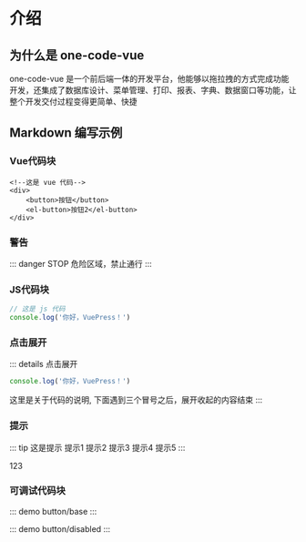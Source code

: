 # 介绍

## 为什么是 one-code-vue
one-code-vue 是一个前后端一体的开发平台，他能够以拖拉拽的方式完成功能开发，还集成了数据库设计、菜单管理、打印、报表、字典、数据窗口等功能，让整个开发交付过程变得更简单、快捷

## Markdown 编写示例
<!--这是 vue 代码-->
<ClientOnly>
<div>
    <yv-vjson-button :vjson="{text:'这是通过OneCodeVue加载出来的按钮'}" />
</div>
</ClientOnly>

### Vue代码块
```vue
<!--这是 vue 代码-->
<div>
    <button>按钮</button>
    <el-button>按钮2</el-button>
</div>
```

### 警告
::: danger STOP
危险区域，禁止通行
:::

### JS代码块
```js
// 这是 js 代码
console.log('你好，VuePress！')
```

### 点击展开
::: details 点击展开
```js
console.log('你好，VuePress！')
```

这里是关于代码的说明, 下面遇到三个冒号之后，展开收起的内容结束
:::


### 提示
::: tip 这是提示
提示1
提示2
提示3
提示4
提示5
:::

123

### 可调试代码块
::: demo
button/base
:::

::: demo
button/disabled
:::